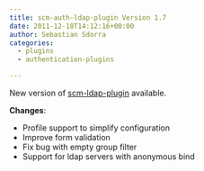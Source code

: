 ```yaml
---
title: scm-auth-ldap-plugin Version 1.7
date: 2011-12-18T14:12:16+00:00
author: Sebastian Sdorra
categories:
  - plugins
  - authentication-plugins

---
```

New version of [scm-ldap-plugin](https://github.com/scm-manager/scm-ldap-plugin) available.

**Changes**:

- Profile support to simplify configuration
- Improve form validation
- Fix bug with empty group filter
- Support for ldap servers with anonymous bind

